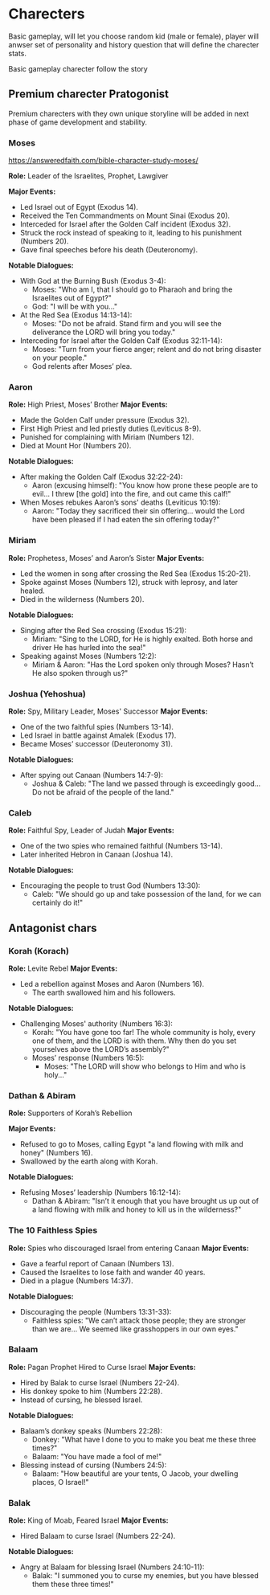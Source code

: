 # Charecters

Basic gameplay, will let you choose random kid (male or female), player will anwser set of personality and history question that will define the charecter stats.

Basic gameplay charecter follow the story 

## Premium charecter Pratogonist

Premium charecters with they own unique storyline will be added in next phase of game development and stability.

### Moses 

https://answeredfaith.com/bible-character-study-moses/

**Role:** Leader of the Israelites, Prophet, Lawgiver

**Major Events:**
- Led Israel out of Egypt (Exodus 14).
- Received the Ten Commandments on Mount Sinai (Exodus 20).
- Interceded for Israel after the Golden Calf incident (Exodus 32).
- Struck the rock instead of speaking to it, leading to his punishment (Numbers 20).
- Gave final speeches before his death (Deuteronomy).

**Notable Dialogues:**
- With God at the Burning Bush (Exodus 3-4):
  - Moses: "Who am I, that I should go to Pharaoh and bring the Israelites out of Egypt?"
  - God: "I will be with you..."
- At the Red Sea (Exodus 14:13-14):
  - Moses: "Do not be afraid. Stand firm and you will see the deliverance the LORD will bring you today."
- Interceding for Israel after the Golden Calf (Exodus 32:11-14):
  - Moses: "Turn from your fierce anger; relent and do not bring disaster on your people."
  - God relents after Moses’ plea.

 
### Aaron

**Role:** High Priest, Moses’ Brother
**Major Events:**
- Made the Golden Calf under pressure (Exodus 32).
- First High Priest and led priestly duties (Leviticus 8-9).
- Punished for complaining with Miriam (Numbers 12).
- Died at Mount Hor (Numbers 20).

**Notable Dialogues:**
- After making the Golden Calf (Exodus 32:22-24):
  - Aaron (excusing himself): "You know how prone these people are to evil... I threw [the gold] into the fire, and out came this calf!"
- When Moses rebukes Aaron’s sons' deaths (Leviticus 10:19):
  - Aaron: "Today they sacrificed their sin offering... would the Lord have been pleased if I had eaten the sin offering today?"

 
### Miriam

**Role:** Prophetess, Moses’ and Aaron’s Sister
**Major Events:**
- Led the women in song after crossing the Red Sea (Exodus 15:20-21).
- Spoke against Moses (Numbers 12), struck with leprosy, and later healed.
- Died in the wilderness (Numbers 20).

**Notable Dialogues:**
- Singing after the Red Sea crossing (Exodus 15:21):
  - Miriam: "Sing to the LORD, for He is highly exalted. Both horse and driver He has hurled into the sea!"
- Speaking against Moses (Numbers 12:2):
  - Miriam & Aaron: "Has the Lord spoken only through Moses? Hasn’t He also spoken through us?"

 
### Joshua (Yehoshua)
**Role:** Spy, Military Leader, Moses' Successor
**Major Events:**
- One of the two faithful spies (Numbers 13-14).
- Led Israel in battle against Amalek (Exodus 17).
- Became Moses’ successor (Deuteronomy 31).

**Notable Dialogues:**
- After spying out Canaan (Numbers 14:7-9):
  - Joshua & Caleb: "The land we passed through is exceedingly good... Do not be afraid of the people of the land."


###  Caleb

**Role:** Faithful Spy, Leader of Judah
**Major Events:**
- One of the two spies who remained faithful (Numbers 13-14).
- Later inherited Hebron in Canaan (Joshua 14).

**Notable Dialogues:**
- Encouraging the people to trust God (Numbers 13:30):
  - Caleb: "We should go up and take possession of the land, for we can certainly do it!"

 
## Antagonist chars

### Korah (Korach)

**Role:** Levite Rebel
**Major Events:**
- Led a rebellion against Moses and Aaron (Numbers 16).
  - The earth swallowed him and his followers.

**Notable Dialogues:**
- Challenging Moses' authority (Numbers 16:3):
  - Korah: "You have gone too far! The whole community is holy, every one of them, and the LORD is with them. Why then do you set yourselves above the LORD’s assembly?"
  - Moses’ response (Numbers 16:5):
    - Moses: "The LORD will show who belongs to Him and who is holy..."
   
### Dathan & Abiram

**Role:** Supporters of Korah’s Rebellion

**Major Events:**
- Refused to go to Moses, calling Egypt "a land flowing with milk and honey" (Numbers 16).
- Swallowed by the earth along with Korah.

**Notable Dialogues:**
- Refusing Moses’ leadership (Numbers 16:12-14):
  - Dathan & Abiram: "Isn’t it enough that you have brought us up out of a land flowing with milk and honey to kill us in the wilderness?"

### The 10 Faithless Spies

**Role:** Spies who discouraged Israel from entering Canaan
**Major Events:**
- Gave a fearful report of Canaan (Numbers 13).
- Caused the Israelites to lose faith and wander 40 years.
- Died in a plague (Numbers 14:37).

**Notable Dialogues:**
- Discouraging the people (Numbers 13:31-33):
  - Faithless spies: "We can’t attack those people; they are stronger than we are... We seemed like grasshoppers in our own eyes."
 
### Balaam

**Role:** Pagan Prophet Hired to Curse Israel
**Major Events:**
- Hired by Balak to curse Israel (Numbers 22-24).
- His donkey spoke to him (Numbers 22:28).
- Instead of cursing, he blessed Israel.

**Notable Dialogues:**
- Balaam’s donkey speaks (Numbers 22:28):
  - Donkey: "What have I done to you to make you beat me these three times?"
  - Balaam: "You have made a fool of me!"
- Blessing instead of cursing (Numbers 24:5):
  - Balaam: "How beautiful are your tents, O Jacob, your dwelling places, O Israel!"


### Balak

**Role:** King of Moab, Feared Israel
**Major Events:**
- Hired Balaam to curse Israel (Numbers 22-24).

**Notable Dialogues:**
- Angry at Balaam for blessing Israel (Numbers 24:10-11):
  - Balak: "I summoned you to curse my enemies, but you have blessed them these three times!"

